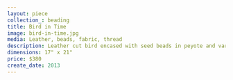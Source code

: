```yaml
---
layout: piece
collection_: beading
title: Bird in Time
image: bird-in-time.jpg
media: Leather, beads, fabric, thread
description: Leather cut bird encased with seed beads in peyote and various beading stitches, quilted, fabric matted in glassed maple frame 2" in depth.
dimensions: 17" x 21"
price: $380
create_date: 2013
---
```

